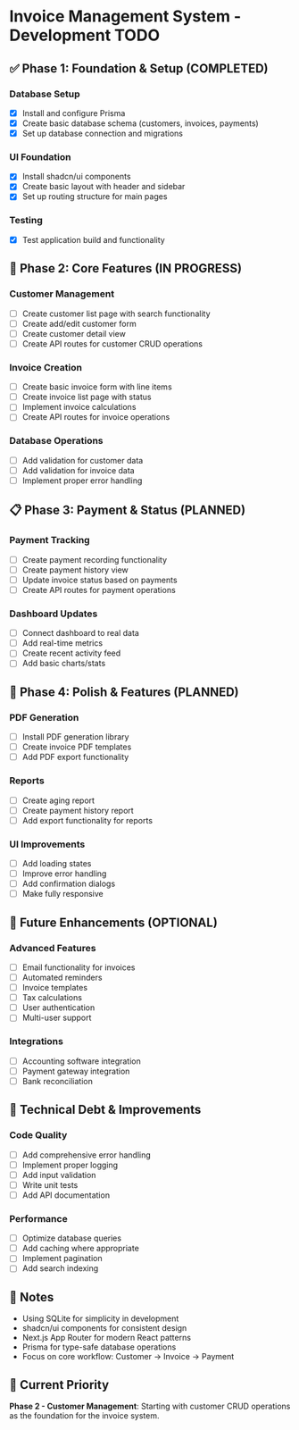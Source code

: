 # Invoice Management System - Development TODO

## ✅ Phase 1: Foundation & Setup (COMPLETED)

### Database Setup
- [x] Install and configure Prisma
- [x] Create basic database schema (customers, invoices, payments)
- [x] Set up database connection and migrations

### UI Foundation
- [x] Install shadcn/ui components
- [x] Create basic layout with header and sidebar
- [x] Set up routing structure for main pages

### Testing
- [x] Test application build and functionality

## 🔄 Phase 2: Core Features (IN PROGRESS)

### Customer Management
- [ ] Create customer list page with search functionality
- [ ] Create add/edit customer form
- [ ] Create customer detail view
- [ ] Create API routes for customer CRUD operations

### Invoice Creation
- [ ] Create basic invoice form with line items
- [ ] Create invoice list page with status
- [ ] Implement invoice calculations
- [ ] Create API routes for invoice operations

### Database Operations
- [ ] Add validation for customer data
- [ ] Add validation for invoice data
- [ ] Implement proper error handling

## 📋 Phase 3: Payment & Status (PLANNED)

### Payment Tracking
- [ ] Create payment recording functionality
- [ ] Create payment history view
- [ ] Update invoice status based on payments
- [ ] Create API routes for payment operations

### Dashboard Updates
- [ ] Connect dashboard to real data
- [ ] Add real-time metrics
- [ ] Create recent activity feed
- [ ] Add basic charts/stats

## 🎨 Phase 4: Polish & Features (PLANNED)

### PDF Generation
- [ ] Install PDF generation library
- [ ] Create invoice PDF templates
- [ ] Add PDF export functionality

### Reports
- [ ] Create aging report
- [ ] Create payment history report
- [ ] Add export functionality for reports

### UI Improvements
- [ ] Add loading states
- [ ] Improve error handling
- [ ] Add confirmation dialogs
- [ ] Make fully responsive

## 🚀 Future Enhancements (OPTIONAL)

### Advanced Features
- [ ] Email functionality for invoices
- [ ] Automated reminders
- [ ] Invoice templates
- [ ] Tax calculations
- [ ] User authentication
- [ ] Multi-user support

### Integrations
- [ ] Accounting software integration
- [ ] Payment gateway integration
- [ ] Bank reconciliation

## 🔧 Technical Debt & Improvements

### Code Quality
- [ ] Add comprehensive error handling
- [ ] Implement proper logging
- [ ] Add input validation
- [ ] Write unit tests
- [ ] Add API documentation

### Performance
- [ ] Optimize database queries
- [ ] Add caching where appropriate
- [ ] Implement pagination
- [ ] Add search indexing

## 📝 Notes

- Using SQLite for simplicity in development
- shadcn/ui components for consistent design
- Next.js App Router for modern React patterns
- Prisma for type-safe database operations
- Focus on core workflow: Customer → Invoice → Payment

## 🎯 Current Priority

**Phase 2 - Customer Management**: Starting with customer CRUD operations as the foundation for the invoice system.